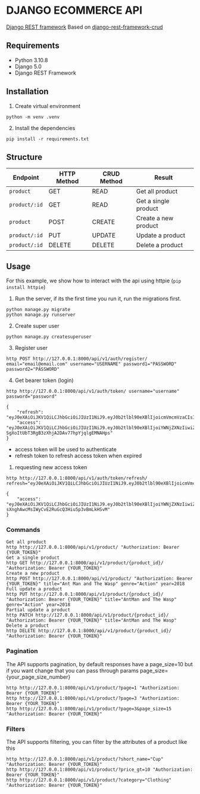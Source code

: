 # DJANGO ECOMMERCE API

[Django REST framework](http://www.django-rest-framework.org/)
Based on [django-rest-framework-crud](https://github.com/juanbenitezdev/django-rest-framework-crud)

## Requirements

- Python 3.10.8
- Django 5.0
- Django REST Framework

## Installation

1. Create virtual environment

```
python -m venv .venv
```

2. Install the dependencies

```
pip install -r requirements.txt
```

## Structure

| Endpoint      | HTTP Method | CRUD Method | Result               |
| ------------- | ----------- | ----------- | -------------------- |
| `product`     | GET         | READ        | Get all product      |
| `product/:id` | GET         | READ        | Get a single product |
| `product`     | POST        | CREATE      | Create a new product |
| `product/:id` | PUT         | UPDATE      | Update a product     |
| `product/:id` | DELETE      | DELETE      | Delete a product     |

## Usage

For this example, we show how to interact with the api using httpie (`pip install httpie`)

1. Run the server, if its the first time you run it, run the migrations first.

```
python manage.py migrate
python manage.py runserver
```

2. Create super user

```
python manage.py createsuperuser
```

3. Register user

```
http POST http://127.0.0.1:8000/api/v1/auth/register/ email="email@email.com" username="USERNAME" password1="PASSWORD" password2="PASSWORD"
```

4. Get bearer token (login)

```
http http://127.0.0.1:8000/api/v1/auth/token/ username="username" password="password"
```

```
{
    "refresh": "eyJ0eXAiOiJKV1QiLCJhbGciOiJIUzI1NiJ9.eyJ0b2tlbl90eXBlIjoicmVmcmVzaCIsImV4cCI6MTYxNjI5MjMyMSwianRpIjoiNGNkODA3YTlkMmMxNDA2NWFhMzNhYzMxOTgyMzhkZTgiLCJ1c2VyX2lkIjozfQ.hP1wPOPvaPo2DYTC9M1AuOSogdRL_mGP30CHsbpf4zA",
    "access": "eyJ0eXAiOiJKV1QiLCJhbGciOiJIUzI1NiJ9.eyJ0b2tlbl90eXBlIjoiYWNjZXNzIiwiZXhwIjoxNjE2MjA2MjIxLCJqdGkiOiJjNTNlNThmYjE4N2Q0YWY2YTE5MGNiMzhlNjU5ZmI0NSIsInVzZXJfaWQiOjN9.Csz-SgXoItUbT3RgB3zXhjA2DAv77hpYjqlgEMNAHps"
}
```

- access token will be used to authenticate
- refresh token to refresh access token when expired

1. requesting new access token

```
http http://127.0.0.1:8000/api/v1/auth/token/refresh/ refresh="eyJ0eXAiOiJKV1QiLCJhbGciOiJIUzI1NiJ9.eyJ0b2tlbl90eXBlIjoicmVmcmVzaCIsImV4cCI6MTYxNjI5MjMyMSwianRpIjoiNGNkODA3YTlkMmMxNDA2NWFhMzNhYzMxOTgyMzhkZTgiLCJ1c2VyX2lkIjozfQ.hP1wPOPvaPo2DYTC9M1AuOSogdRL_mGP30CHsbpf4zA"
```

```
{
    "access": "eyJ0eXAiOiJKV1QiLCJhbGciOiJIUzI1NiJ9.eyJ0b2tlbl90eXBlIjoiYWNjZXNzIiwiZXhwIjoxNjE2MjA4Mjk1LCJqdGkiOiI4NGNhZmMzMmFiZDA0MDQ2YjZhMzFhZjJjMmRiNjUyYyIsInVzZXJfaWQiOjJ9.NJrs-sXnghAwcMsIWyCvE2RuGcQ3Hiu5p3vBmLkHSvM"
}
```

### Commands

```
Get all product
http http://127.0.0.1:8000/api/v1/product/ "Authorization: Bearer {YOUR_TOKEN}"
Get a single product
http GET http://127.0.0.1:8000/api/v1/product/{product_id}/ "Authorization: Bearer {YOUR_TOKEN}"
Create a new product
http POST http://127.0.0.1:8000/api/v1/product/ "Authorization: Bearer {YOUR_TOKEN}" title="Ant Man and The Wasp" genre="Action" year=2018
Full update a product
http PUT http://127.0.0.1:8000/api/v1/product/{product_id}/ "Authorization: Bearer {YOUR_TOKEN}" title="AntMan and The Wasp" genre="Action" year=2018
Partial update a product
http PATCH http://127.0.0.1:8000/api/v1/product/{product_id}/ "Authorization: Bearer {YOUR_TOKEN}" title="AntMan and The Wasp"
Delete a product
http DELETE http://127.0.0.1:8000/api/v1/product/{product_id}/ "Authorization: Bearer {YOUR_TOKEN}"
```

### Pagination

The API supports pagination, by default responses have a page_size=10 but if you want change that you can pass through params page_size={your_page_size_number}

```
http http://127.0.0.1:8000/api/v1/product/?page=1 "Authorization: Bearer {YOUR_TOKEN}"
http http://127.0.0.1:8000/api/v1/product/?page=3 "Authorization: Bearer {YOUR_TOKEN}"
http http://127.0.0.1:8000/api/v1/product/?page=3&page_size=15 "Authorization: Bearer {YOUR_TOKEN}"
```

### Filters

The API supports filtering, you can filter by the attributes of a product like this

```
http http://127.0.0.1:8000/api/v1/product/?short_name="Cup" "Authorization: Bearer {YOUR_TOKEN}"
http http://127.0.0.1:8000/api/v1/product/?price_gt=10 "Authorization: Bearer {YOUR_TOKEN}"
http http://127.0.0.1:8000/api/v1/product/?category="Clothing" "Authorization: Bearer {YOUR_TOKEN}"
```
